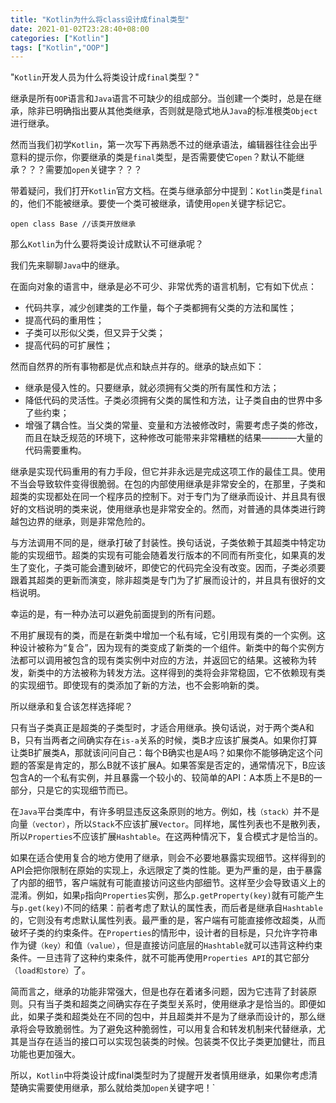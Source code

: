 ```yaml
---
title: "Kotlin为什么将class设计成final类型"
date: 2021-01-02T23:28:40+08:00
categories: ["Kotlin"]
tags: ["Kotlin","OOP"]
---
```


"`Kotlin`开发人员为什么将类设计成`final`类型？"
<!--more-->

继承是所有`OOP`语言和`Java`语言不可缺少的组成部分。当创建一个类时，总是在继承，除非已明确指出要从其他类继承，否则就是隐式地从`Java`的标准根类`Object`进行继承。

然而当我们初学`Kotlin`，第一次写下再熟悉不过的继承语法，编辑器往往会出乎意料的提示你，你要继承的类是`final`类型，是否需要使它`open`？默认不能继承？？？需要加`open`关键字？？？

带着疑问，我们打开`Kotlin`官方文档。在类与继承部分中提到：`Kotlin`类是`final`的，他们不能被继承。要使一个类可被继承，请使用`open`关键字标记它。

``` open class Base //该类开放继承 ```

那么`Kotlin`为什么要将类设计成默认不可继承呢？

我们先来聊聊`Java`中的继承。

在面向对象的语言中，继承是必不可少、非常优秀的语言机制，它有如下优点：

- 代码共享，减少创建类的工作量，每个子类都拥有父类的方法和属性；
- 提高代码的重用性；
- 子类可以形似父类，但又异于父类；
- 提高代码的可扩展性；

然而自然界的所有事物都是优点和缺点并存的。继承的缺点如下：

- 继承是侵入性的。只要继承，就必须拥有父类的所有属性和方法；
- 降低代码的灵活性。子类必须拥有父类的属性和方法，让子类自由的世界中多了些约束；
- 增强了耦合性。当父类的常量、变量和方法被修改时，需要考虑子类的修改，而且在缺乏规范的环境下，这种修改可能带来非常糟糕的结果————大量的代码需要重构。

继承是实现代码重用的有力手段，但它并非永远是完成这项工作的最佳工具。使用不当会导致软件变得很脆弱。在包的内部使用继承是非常安全的，在那里，子类和超类的实现都处在同一个程序员的控制下。对于专门为了继承而设计、并且具有很好的文档说明的类来说，使用继承也是非常安全的。然而，对普通的具体类进行跨越包边界的继承，则是非常危险的。

与方法调用不同的是，继承打破了封装性。换句话说，子类依赖于其超类中特定功能的实现细节。超类的实现有可能会随着发行版本的不同而有所变化，如果真的发生了变化，子类可能会遭到破坏，即使它的代码完全没有改变。因而，子类必须要跟着其超类的更新而演变，除非超类是专门为了扩展而设计的，并且具有很好的文档说明。

幸运的是，有一种办法可以避免前面提到的所有问题。

不用扩展现有的类，而是在新类中增加一个私有域，它引用现有类的一个实例。这种设计被称为“复合”，因为现有的类变成了新类的一个组件。新类中的每个实例方法都可以调用被包含的现有类实例中对应的方法，并返回它的结果。这被称为转发，新类中的方法被称为转发方法。这样得到的类将会非常稳固，它不依赖现有类的实现细节。即使现有的类添加了新的方法，也不会影响新的类。

所以继承和复合该怎样选择呢？

只有当子类真正是超类的子类型时，才适合用继承。换句话说，对于两个类A和B，只有当两者之间确实存在`is-a`关系的时候，类B才应该扩展类A。如果你打算让类B扩展类A，那就该问问自己：每个B确实也是A吗？如果你不能够确定这个问题的答案是肯定的，那么B就不该扩展A。如果答案是否定的，通常情况下，B应该包含A的一个私有实例，并且暴露一个较小的、较简单的API：A本质上不是B的一部分，只是它的实现细节而已。

在`Java`平台类库中，有许多明显违反这条原则的地方。例如，栈`（stack）`并不是向量`（vector）`，所以`Stack`不应该扩展`Vector`。同样地，属性列表也不是散列表，所以`Properties`不应该扩展`Hashtable`。在这两种情况下，复合模式才是恰当的。

如果在适合使用复合的地方使用了继承，则会不必要地暴露实现细节。这样得到的API会把你限制在原始的实现上，永远限定了类的性能。更为严重的是，由于暴露了内部的细节，客户端就有可能直接访问这些内部细节。这样至少会导致语义上的混淆。例如，如果`p`指向`Properties`实例，那么`p.getProperty(key)`就有可能产生与`p.get(key)`不同的结果：前者考虑了默认的属性表，而后者是继承自`Hashtable`的，它则没有考虑默认属性列表。最严重的是，客户端有可能直接修改超类，从而破坏子类的约束条件。在`Properties`的情形中，设计者的目标是，只允许字符串作为键`（key）`和值`（value）`，但是直接访问底层的`Hashtable`就可以违背这种约束条件。一旦违背了这种约束条件，就不可能再使用`Properties API`的其它部分`（load和store）`了。

简而言之，继承的功能非常强大，但是也存在着诸多问题，因为它违背了封装原则。只有当子类和超类之间确实存在子类型关系时，使用继承才是恰当的。即便如此，如果子类和超类处在不同的包中，并且超类并不是为了继承而设计的，那么继承将会导致脆弱性。为了避免这种脆弱性，可以用复合和转发机制来代替继承，尤其是当存在适当的接口可以实现包装类的时候。包装类不仅比子类更加健壮，而且功能也更加强大。

所以，`Kotlin`中将类设计成final类型时为了提醒开发者慎用继承，如果你考虑清楚确实需要使用继承，那么就给类加`open`关键字吧！`